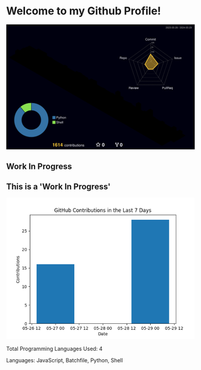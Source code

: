 # Welcome to my Github Profile!

![Pretty Contributions](./profile-3d-contrib/profile-night-rainbow.svg)

## Work In Progress
<!-- START CONTRIBUTIONS -->
## This is a 'Work In Progress'

![Contributions](contributions.png)

Total Programming Languages Used: 4

Languages: JavaScript, Batchfile, Python, Shell
<!-- END CONTRIBUTIONS -->